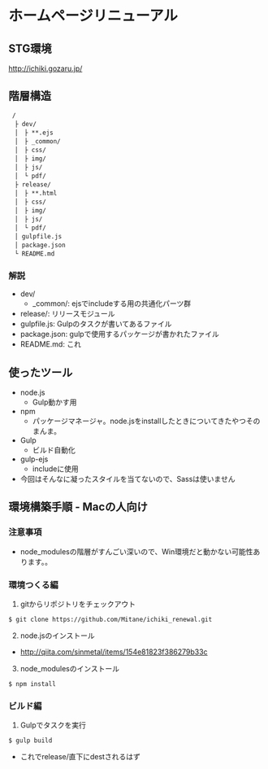 # ホームページリニューアル

## STG環境
http://ichiki.gozaru.jp/

## 階層構造
~~~
 /
　├ dev/
　│　├ **.ejs
　│　├ _common/
　│　├ css/
　│　├ img/
　│　├ js/
　│　└ pdf/
　├ release/
　│　├ **.html
　│　├ css/
　│　├ img/
　│　├ js/
　│　└ pdf/
　│ gulpfile.js
　│ package.json
　└ README.md
~~~
### 解説
+ dev/
  - _common/: ejsでincludeする用の共通化パーツ群
+ release/: リリースモジュール
+ gulpfile.js: Gulpのタスクが書いてあるファイル
+ package.json: gulpで使用するパッケージが書かれたファイル
+ README.md: これ

## 使ったツール
+ node.js
  - Gulp動かす用
+ npm
  - パッケージマネージャ。node.jsをinstallしたときについてきたやつそのまんま。
+ Gulp
	- ビルド自動化
+ gulp-ejs
	- includeに使用
+ 今回はそんなに凝ったスタイルを当てないので、Sassは使いません

## 環境構築手順 - Macの人向け
### 注意事項
+ node_modulesの階層がすんごい深いので、Win環境だと動かない可能性あります。。

### 環境つくる編
1. gitからリポジトリをチェックアウト
~~~
$ git clone https://github.com/Mitane/ichiki_renewal.git
~~~

2. node.jsのインストール
  + http://qiita.com/sinmetal/items/154e81823f386279b33c

3. node_modulesのインストール
~~~
$ npm install
~~~

### ビルド編
1. Gulpでタスクを実行
~~~
$ gulp build
~~~
  + これでrelease/直下にdestされるはず
